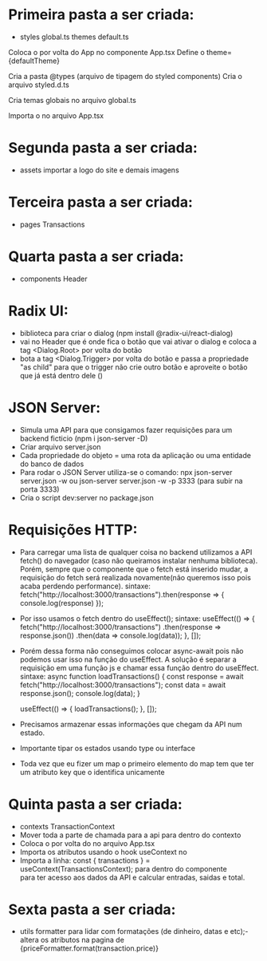 # Primeira pasta a ser criada:
- styles
 global.ts
 themes
  default.ts

Coloca o <ThemeProvider> por volta do App no componente App.tsx
Define o theme={defaultTheme}

Cria a pasta @types (arquivo de tipagem do styled components)
Cria o arquivo styled.d.ts

Cria temas globais no arquivo global.ts

Importa o <GlobalStyle /> no arquivo App.tsx


# Segunda pasta a ser criada:
- assets
importar a logo do site e demais imagens


# Terceira pasta a ser criada:
- pages
 Transactions


# Quarta pasta a ser criada:
- components
 Header

# Radix UI:
- biblioteca para criar o dialog (npm install @radix-ui/react-dialog)
- vai no Header que é onde fica o botão que vai ativar o dialog e coloca a tag <Dialog.Root> por volta do botão
- bota a tag <Dialog.Trigger> por volta do botão e passa a propriedade "as child" para que o trigger não crie outro botão e aproveite o botão que já está dentro dele (<NewTransictionButton>)

# JSON Server:
- Simula uma API para que consigamos fazer requisições para um backend ficticio (npm i json-server -D)
- Criar arquivo server.json
- Cada propriedade do objeto = uma rota da aplicação ou uma entidade do banco de dados
- Para rodar o JSON Server utiliza-se o comando: npx json-server server.json -w ou json-server server.json -w -p 3333 (para subir na porta 3333)
- Cria o script dev:server no package.json

# Requisições HTTP:
- Para carregar uma lista de qualquer coisa no backend utilizamos a API fetch() do navegador (caso não queiramos instalar nenhuma biblioteca). Porém, sempre que o componente que o fetch está inserido mudar, a requisição do fetch será realizada novamente(não queremos isso pois acaba perdendo performance).
sintaxe: fetch("http://localhost:3000/transactions").then(response => {
        console.log(response)
    });
- Por isso usamos o fetch dentro do useEffect();
sintaxe:    useEffect(() => {
        fetch("http://localhost:3000/transactions")
        .then(response => response.json())
        .then(data => console.log(data));
    }, []);
- Porém dessa forma não conseguimos colocar async-await pois não podemos usar isso na função do useEffect. A solução é separar a requisição em uma função js e chamar essa função dentro do useEffect.
sintaxe:
    async function loadTransactions() {
        const response = await fetch("http://localhost:3000/transactions");
        const data = await response.json();
        console.log(data);
    }

    useEffect(() => {
        loadTransactions();
    }, []);
- Precisamos armazenar essas informações que chegam da API num estado.
- Importante tipar os estados usando type ou interface
- Toda vez que eu fizer um map o primeiro elemento do map tem que ter um atributo key que o identifica unicamente

# Quinta pasta a ser criada:
- contexts
 TransactionContext
- Mover toda a parte de chamada para a api para dentro do contexto
- Coloca o <TransactionsProvider> por volta do <Transactions> no arquivo App.tsx
- Importa os atributos usando o hook useContext no <Transactions>
- Importa a linha: const { transactions } = useContext(TransactionsContext); para dentro do componente <Summary> para ter acesso aos dados da API e calcular entradas, saidas e total.

# Sexta pasta a ser criada:
- utils
 formatter
para lidar com formatações (de dinheiro, datas e etc);- altera os atributos na pagina de <Transactions>
{priceFormatter.format(transaction.price)}